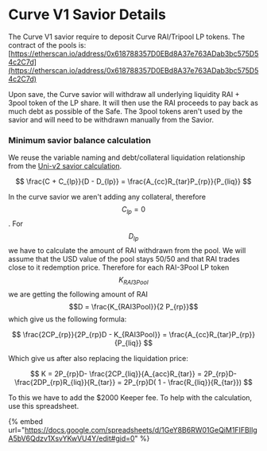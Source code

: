 # Curve V1 Savior Details

The Curve V1 savior require to deposit Curve RAI/Tripool LP tokens. The contract of the pools is: [https://etherscan.io/address/0x618788357D0EBd8A37e763ADab3bc575D54c2C7d](https://etherscan.io/address/0x618788357D0EBd8A37e763ADab3bc575D54c2C7d)

Upon save, the Curve savior will withdraw all underlying liquidity RAI + 3pool token of the LP share. It will then use the RAI proceeds to pay back as much debt as possible of the Safe. The 3pool tokens aren't used by the savior and will need to be withdrawn manually from the Savior.

### Minimum savior balance calculation

We reuse the variable naming and debt/collateral liquidation relationship from the [Uni-v2 savior calculation](https://docs.reflexer.finance/liquidation-protection/uni-v2-rai-eth-savior-math#minimum-savior-balance-formula).&#x20;

$$
\frac{C + C_{lp}}{D - D_{lp}}  = \frac{A_{cc}R_{tar}P_{rp}}{P_{liq}}
$$

In the curve savior we aren't adding any collateral, therefore $$C_{lp}=0$$. For$$D_{lp}$$ we have to calculate the amount of RAI withdrawn from the pool. We will assume that the USD value of the pool stays 50/50 and that RAI trades close to it redemption price. Therefore for each RAI-3Pool LP token $$K_{RAI3Pool}$$ we are getting the following amount of RAI $$D = \frac{K_{RAI3Pool}}{2 P_{rp}}$$which give us the following formula:

$$
\frac{2CP_{rp}}{2P_{rp}D - K_{RAI3Pool}} = \frac{A_{cc}R_{tar}P_{rp}}{P_{liq}}
$$

&#x20;Which give us after also replacing the liquidation price:

$$
K = 2P_{rp}D- \frac{2CP_{liq}}{A_{acc}R_{tar}} =  2P_{rp}D-\frac{2DP_{rp}R_{liq}}{R_{tar}} = 2P_{rp}D( 1 - \frac{R_{liq}}{R_{tar}})
$$

To this we have to add the $2000 Keeper fee. To help with the calculation, use this spreadsheet.&#x20;

{% embed url="https://docs.google.com/spreadsheets/d/1GeY8B6RW01GeQiM1FIFBIlgA5bV6Qdzv1XsvYKwVU4Y/edit#gid=0" %}
